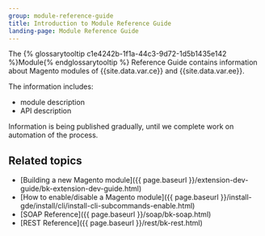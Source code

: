 ```yaml
---
group: module-reference-guide
title: Introduction to Module Reference Guide
landing-page: Module Reference Guide
---
```


The {% glossarytooltip c1e4242b-1f1a-44c3-9d72-1d5b1435e142 %}Module{% endglossarytooltip %} Reference Guide contains information about Magento modules of {{site.data.var.ce}}
 and {{site.data.var.ee}}.

The information includes:

- module description
- API description

Information is being published gradually, until we complete work on automation of the process.

## Related topics

* [Building a new Magento module]({{ page.baseurl }}/extension-dev-guide/bk-extension-dev-guide.html)
* [How to enable/disable a Magento module]({{ page.baseurl }}/install-gde/install/cli/install-cli-subcommands-enable.html)
* [SOAP Reference]({{ page.baseurl }}/soap/bk-soap.html)
* [REST Reference]({{ page.baseurl }}/rest/bk-rest.html)
